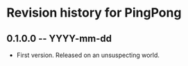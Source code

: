 # Revision history for PingPong

## 0.1.0.0  -- YYYY-mm-dd

* First version. Released on an unsuspecting world.
